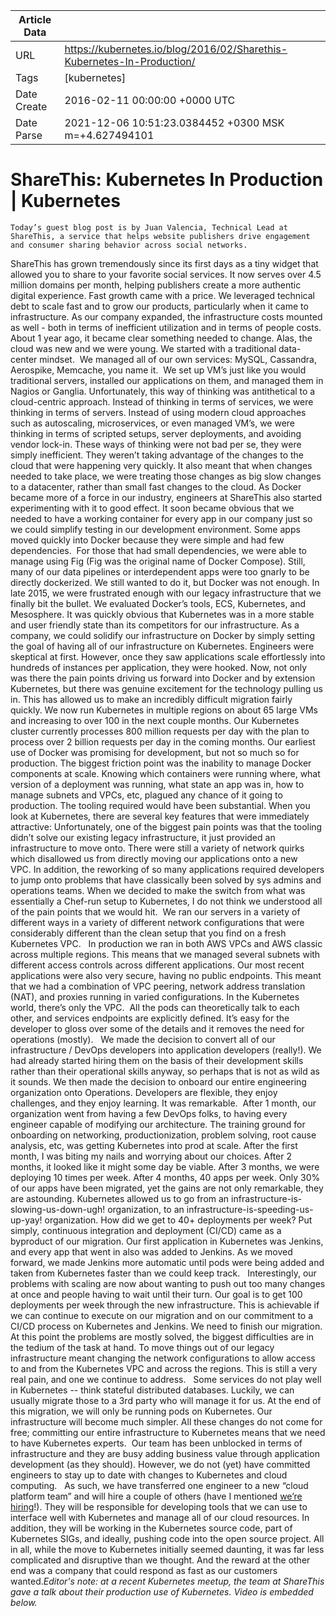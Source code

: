 |             Article Data             ||
| ----------------- | ----------------- |
| URL               | https://kubernetes.io/blog/2016/02/Sharethis-Kubernetes-In-Production/        |
| Tags              | [kubernetes]       |
| Date Create       | 2016-02-11 00:00:00 &#43;0000 UTC |
| Date Parse        | 2021-12-06 10:51:23.0384452 &#43;0300 MSK m=&#43;4.627494101  |

#  ShareThis: Kubernetes In Production  | Kubernetes

	
	
	
	
	Today’s guest blog post is by Juan Valencia, Technical Lead at ShareThis, a service that helps website publishers drive engagement and consumer sharing behavior across social networks.
ShareThis has grown tremendously since its first days as a tiny widget that allowed you to share to your favorite social services. It now serves over 4.5 million domains per month, helping publishers create a more authentic digital experience.
Fast growth came with a price. We leveraged technical debt to scale fast and to grow our products, particularly when it came to infrastructure. As our company expanded, the infrastructure costs mounted as well - both in terms of inefficient utilization and in terms of people costs. About 1 year ago, it became clear something needed to change.
Alas, the cloud was new and we were young. We started with a traditional data-center mindset.  We managed all of our own services: MySQL, Cassandra, Aerospike, Memcache, you name it.  We set up VM’s just like you would traditional servers, installed our applications on them, and managed them in Nagios or Ganglia.
Unfortunately, this way of thinking was antithetical to a cloud-centric approach. Instead of thinking in terms of services, we were thinking in terms of servers. Instead of using modern cloud approaches such as autoscaling, microservices, or even managed VM’s, we were thinking in terms of scripted setups, server deployments, and avoiding vendor lock-in.
These ways of thinking were not bad per se, they were simply inefficient. They weren’t taking advantage of the changes to the cloud that were happening very quickly. It also meant that when changes needed to take place, we were treating those changes as big slow changes to a datacenter, rather than small fast changes to the cloud.
As Docker became more of a force in our industry, engineers at ShareThis also started experimenting with it to good effect. It soon became obvious that we needed to have a working container for every app in our company just so we could simplify testing in our development environment.
Some apps moved quickly into Docker because they were simple and had few dependencies.  For those that had small dependencies, we were able to manage using Fig (Fig was the original name of Docker Compose). Still, many of our data pipelines or interdependent apps were too gnarly to be directly dockerized. We still wanted to do it, but Docker was not enough.
In late 2015, we were frustrated enough with our legacy infrastructure that we finally bit the bullet. We evaluated Docker’s tools, ECS, Kubernetes, and Mesosphere. It was quickly obvious that Kubernetes was in a more stable and user friendly state than its competitors for our infrastructure. As a company, we could solidify our infrastructure on Docker by simply setting the goal of having all of our infrastructure on Kubernetes.
Engineers were skeptical at first. However, once they saw applications scale effortlessly into hundreds of instances per application, they were hooked. Now, not only was there the pain points driving us forward into Docker and by extension Kubernetes, but there was genuine excitement for the technology pulling us in. This has allowed us to make an incredibly difficult migration fairly quickly. We now run Kubernetes in multiple regions on about 65 large VMs and increasing to over 100 in the next couple months. Our Kubernetes cluster currently processes 800 million requests per day with the plan to process over 2 billion requests per day in the coming months.
Our earliest use of Docker was promising for development, but not so much so for production. The biggest friction point was the inability to manage Docker components at scale. Knowing which containers were running where, what version of a deployment was running, what state an app was in, how to manage subnets and VPCs, etc, plagued any chance of it going to production. The tooling required would have been substantial.
When you look at Kubernetes, there are several key features that were immediately attractive:
Unfortunately, one of the biggest pain points was that the tooling didn’t solve our existing legacy infrastructure, it just provided an infrastructure to move onto. There were still a variety of network quirks which disallowed us from directly moving our applications onto a new VPC. In addition, the reworking of so many applications required developers to jump onto problems that have classically been solved by sys admins and operations teams.
When we decided to make the switch from what was essentially a Chef-run setup to Kubernetes, I do not think we understood all of the pain points that we would hit.  We ran our servers in a variety of different ways in a variety of different network configurations that were considerably different than the clean setup that you find on a fresh Kubernetes VPC.  
In production we ran in both AWS VPCs and AWS classic across multiple regions. This means that we managed several subnets with different access controls across different applications. Our most recent applications were also very secure, having no public endpoints. This meant that we had a combination of VPC peering, network address translation (NAT), and proxies running in varied configurations.
In the Kubernetes world, there’s only the VPC.  All the pods can theoretically talk to each other, and services endpoints are explicitly defined. It’s easy for the developer to gloss over some of the details and it removes the need for operations (mostly).  
We made the decision to convert all of our infrastructure / DevOps developers into application developers (really!). We had already started hiring them on the basis of their development skills rather than their operational skills anyway, so perhaps that is not as wild as it sounds.
We then made the decision to onboard our entire engineering organization onto Operations. Developers are flexible, they enjoy challenges, and they enjoy learning. It was remarkable.  After 1 month, our organization went from having a few DevOps folks, to having every engineer capable of modifying our architecture.
The training ground for onboarding on networking, productionization, problem solving, root cause analysis, etc, was getting Kubernetes into prod at scale. After the first month, I was biting my nails and worrying about our choices. After 2 months, it looked like it might some day be viable. After 3 months, we were deploying 10 times per week. After 4 months, 40 apps per week. Only 30% of our apps have been migrated, yet the gains are not only remarkable, they are astounding. Kubernetes allowed us to go from an infrastructure-is-slowing-us-down-ugh! organization, to an infrastructure-is-speeding-us-up-yay! organization.
How did we get to 40&#43; deployments per week? Put simply, continuous integration and deployment (CI/CD) came as a byproduct of our migration. Our first application in Kubernetes was Jenkins, and every app that went in also was added to Jenkins. As we moved forward, we made Jenkins more automatic until pods were being added and taken from Kubernetes faster than we could keep track.  
Interestingly, our problems with scaling are now about wanting to push out too many changes at once and people having to wait until their turn. Our goal is to get 100 deployments per week through the new infrastructure. This is achievable if we can continue to execute on our migration and on our commitment to a CI/CD process on Kubernetes and Jenkins.
We need to finish our migration. At this point the problems are mostly solved, the biggest difficulties are in the tedium of the task at hand. To move things out of our legacy infrastructure meant changing the network configurations to allow access to and from the Kubernetes VPC and across the regions. This is still a very real pain, and one we continue to address.  
Some services do not play well in Kubernetes -- think stateful distributed databases. Luckily, we can usually migrate those to a 3rd party who will manage it for us. At the end of this migration, we will only be running pods on Kubernetes. Our infrastructure will become much simpler.
All these changes do not come for free; committing our entire infrastructure to Kubernetes means that we need to have Kubernetes experts.  Our team has been unblocked in terms of infrastructure and they are busy adding business value through application development (as they should). However, we do not (yet) have committed engineers to stay up to date with changes to Kubernetes and cloud computing.  
As such, we have transferred one engineer to a new “cloud platform team” and will hire a couple of others (have I mentioned [we’re hiring](http://www.sharethis.com/hiring.html)!). They will be responsible for developing tools that we can use to interface well with Kubernetes and manage all of our cloud resources. In addition, they will be working in the Kubernetes source code, part of Kubernetes SIGs, and ideally, pushing code into the open source project.
All in all, while the move to Kubernetes initially seemed daunting, it was far less complicated and disruptive than we thought. And the reward at the other end was a company that could respond as fast as our customers wanted.*Editor&#39;s note: at a recent Kubernetes meetup, the team at ShareThis gave a talk about their production use of Kubernetes. Video is embedded below.*


	

	


